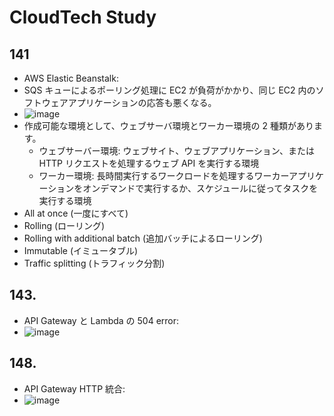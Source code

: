 # CloudTech Study

## 141

- AWS Elastic Beanstalk:
- SQS キューによるポーリング処理に EC2 が負荷がかかり、同じ EC2 内のソフトウェアアプリケーションの応答も悪くなる。
- ![image](https://github.com/yoshikikasama/network-and-server/assets/61643054/21a9820a-09f9-425e-92d8-4102a0b2fcd4)
- 作成可能な環境として、ウェブサーバ環境とワーカー環境の 2 種類があります。
  - ウェブサーバー環境: ウェブサイト、ウェブアプリケーション、または HTTP リクエストを処理するウェブ API を実行する環境
  - ワーカー環境: 長時間実行するワークロードを処理するワーカーアプリケーションをオンデマンドで実行するか、スケジュールに従ってタスクを実行する環境
- All at once (一度にすべて)
- Rolling (ローリング)
- Rolling with additional batch (追加バッチによるローリング)
- Immutable (イミュータブル)
- Traffic splitting (トラフィック分割)

## 143.

- API Gateway と Lambda の 504 error:
- ![image](https://github.com/yoshikikasama/network-and-server/assets/61643054/a5637603-ad7a-4894-8624-9d128e815b7a)

## 148.

- API Gateway HTTP 統合:
- ![image](https://github.com/yoshikikasama/network-and-server/assets/61643054/96b9d535-a1e5-4c9a-acfb-660fadcc5426)
